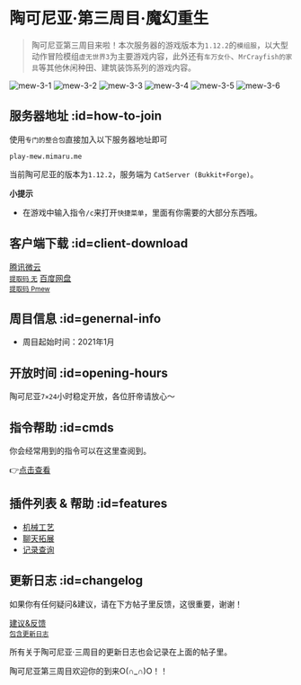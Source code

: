 # 陶可尼亚·第三周目·魔幻重生

> 陶可尼亚第三周目来啦！本次服务器的游戏版本为`1.12.2`的`模组服`，以大型动作冒险模组`虚无世界3`为主要游戏内容，此外还有`车万女仆`、`MrCrayfish的家具`等其他休闲种田、建筑装饰系列的游戏内容。

![mew-3-1](https://mimaru-jp.oss-ap-northeast-1.aliyuncs.com/images/mew-3-1.jpg ':class=img-small')
![mew-3-2](https://mimaru-jp.oss-ap-northeast-1.aliyuncs.com/images/mew-3-2.jpg ':class=img-small')
![mew-3-3](https://mimaru-jp.oss-ap-northeast-1.aliyuncs.com/images/mew-3-3.jpg ':class=img-small')
![mew-3-4](https://mimaru-jp.oss-ap-northeast-1.aliyuncs.com/images/mew-3-4.jpg ':class=img-small')
![mew-3-5](https://mimaru-jp.oss-ap-northeast-1.aliyuncs.com/images/mew-3-5.jpg ':class=img-small')
![mew-3-6](https://mimaru-jp.oss-ap-northeast-1.aliyuncs.com/images/mew-3-6.jpg ':class=img-small')

## 服务器地址 :id=how-to-join

使用`专门的整合包`直接加入以下服务器地址即可

    play-mew.mimaru.me

当前陶可尼亚的版本为`1.12.2`，服务端为 `CatServer (Bukkit+Forge)`。

**小提示**

- 在游戏中输入指令`/c`来打开`快捷菜单`，里面有你需要的大部分东西哦。

## 客户端下载 :id=client-download

<a class="button" target="_blank" href="https://share.weiyun.com/dzDvGBxU"><i class="fas fa-dove"></i>腾讯微云<br><small>提取码 无</small></a>
<a class="button" target="_blank" href="https://pan.baidu.com/s/1qkwHUytDIeOpazRUfLl3fQ"><i class="fas fa-cat"></i>百度网盘<br><small>提取码 Pmew</small></a>

## 周目信息 :id=genernal-info

- 周目起始时间：2021年1月

## 开放时间 :id=opening-hours

陶可尼亚`7×24`小时稳定开放，各位肝帝请放心～

## 指令帮助 :id=cmds

你会经常用到的指令可以在这里查阅到。

👉[点击查看](/navbar/cmds/mew.md)

## 插件列表 & 帮助 :id=features
 
- [机械工艺](/features/craftbook.md)
- [聊天拓展](/features/chatutil.md)
- [记录查询](/features/logblock.md)

## 更新日志 :id=changelog

如果你有任何疑问&建议，请在下方帖子里反馈，这很重要，谢谢！

<a class="button" target="_blank" href="https://bbs.mimaru.me/d/484"><i class="fas fa-clipboard-list"></i>建议&反馈<br><small>包含更新日志</small></a>

所有关于陶可尼亚·三周目的更新日志也会记录在上面的帖子里。

陶可尼亚第三周目欢迎你的到来O(∩_∩)O！！
